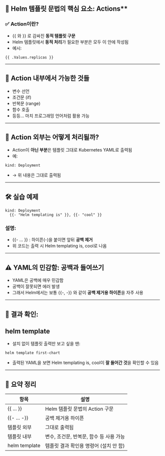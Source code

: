 ## **🎯 Helm 템플릿 문법의 핵심 요소:** Actions**

### **✅ Action이란?**

- {{ 와 }} 로 감싸진 **동적 템플릿 구문**
- Helm 템플릿에서 **동적 처리**가 필요한 부분은 모두 이 안에 작성됨
- 예시:

```
{{ .Values.replicas }}
```

---

## **🔧 Action 내부에서 가능한 것들**

- 변수 선언
- 조건문 (if)
- 반복문 (range)
- 함수 호출
- 등등… 마치 프로그래밍 언어처럼 활용 가능

---

## **📄 Action 외부는 어떻게 처리될까?**

- Action이 **아닌 부분**은 템플릿 그대로 Kubernetes YAML로 출력됨
- 예:

```
kind: Deployment
```

- → 위 내용은 그대로 출력됨

---

## **🛠 실습 예제**

```
kind: Deployment
  {{- "Helm templating is" }}, {{- "cool" }}
```

### **설명:**

- {{- ... }} : 하이픈(-)을 붙이면 앞뒤 **공백 제거**
- 위 코드는 출력 시 Helm templating is, cool로 나옴
    

---

## **⚠️ YAML의 민감함: 공백과 들여쓰기**

- YAML은 공백에 매우 민감함
- 공백이 잘못되면 에러 발생
- 그래서 Helm에서는 보통 {{-, -}} 와 같이 **공백 제거용 하이픈**을 자주 사용

---

## **👀 결과 확인:** 

## **helm template**
- 설치 없이 템플릿 출력만 보고 싶을 땐:

```
helm template first-chart
```

- 출력된 YAML을 보면 Helm templating is, cool이 **잘 들어간 것**을 확인할 수 있음

---

## **📌 요약 정리**

|**항목**|**설명**|
|---|---|
|{{ ... }}|Helm 템플릿 문법의 Action 구문|
|{{- ... -}}|공백 제거용 하이픈|
|템플릿 외부|그대로 출력됨|
|템플릿 내부|변수, 조건문, 반복문, 함수 등 사용 가능|
|helm template|템플릿 결과 확인용 명령어 (설치 안 함)|
